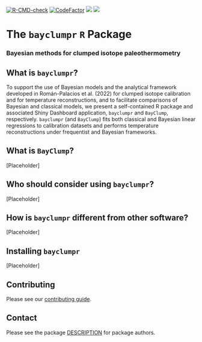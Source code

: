   <!-- badges: start -->
  [![R-CMD-check](https://github.com/Tripati-Lab/bayclumpr/actions/workflows/R-CMD-check.yaml/badge.svg)](https://github.com/Tripati-Lab/bayclumpr/actions/workflows/R-CMD-check.yaml)
[![CodeFactor](https://www.codefactor.io/repository/github/tripati-lab/bayclumpr/badge)](https://www.codefactor.io/repository/github/tripati-lab/bayclumpr)
  [![](https://img.shields.io/github/languages/code-size/tripati-lab/bayclumpr.svg)](https://github.com/tripati-lab/bayclumpr)
  [![](https://img.shields.io/badge/lifecycle-maturing-blue.svg)](https://lifecycle.r-lib.org/articles/stages.html#maturing)  

<!-- badges: end -->


# The `bayclumpr` `R` Package

### Bayesian methods for clumped isotope paleothermometry


## What is `bayclumpr`?

To support the use of Bayesian models and the analytical framework developed in Román-Palacios et al. (2022) for clumped isotope calibration and for temperature reconstructions, and to facilitate comparisons of Bayesian and classical models, we present a self-contained R package and associated Shiny Dashboard application, `bayclumpr` and `BayClump`, respectively. `bayclumpr` (and `BayClump`) fits both classical and Bayesian linear regressions to calibration datasets and performs temperature reconstructions under frequentist and Bayesian frameworks.

## What is `BayClump`?
[Placeholder]

## Who should consider using `bayclumpr`?
[Placeholder]

## How is `bayclumpr` different from other software?
[Placeholder]

## Installing `bayclumpr`
[Placeholder]

## Contributing

Please see our [contributing guide](CONTRIBUTING).

## Contact

Please see the package [DESCRIPTION](DESCRIPTION) for package authors.

